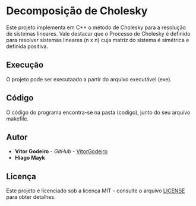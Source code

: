# Decomposição de Cholesky
Este projeto implementa em C++ o método de Cholesky para a resolução de sistemas lineares. Vale destacar que o  Processo de Cholesky é definido para resolver sistemas  lineares (n x n) cuja  matriz do sistema é simétrica e definida positiva.

## Execução

O projeto pode ser executaado a partir do arquivo executável (exe). 

## Código

O código do programa encontra-se na pasta (codigo), junto do seu arquivo makefile.

## Autor

* **Vítor Godeiro** - *GitHub* - [VitorGodeiro](https://github.com/vitorgodeiro)
* **Hiago Mayk**

## Licença

Este projeto é licenciado sob a licença MIT - consulte o arquivo [LICENSE](LICENSE) para obter detalhes.

